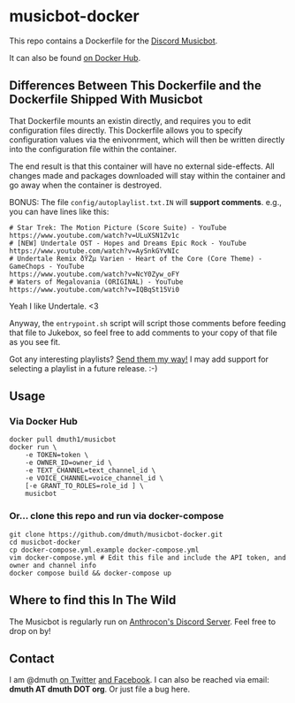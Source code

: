 
# musicbot-docker

This repo contains a Dockerfile for the <a href="https://github.com/Just-Some-Bots/MusicBot">Discord Musicbot</a>.

It can also be found <a href="https://hub.docker.com/r/dmuth1/musicbot/">on Docker Hub</a>.


## Differences Between This Dockerfile and the Dockerfile Shipped With Musicbot

That Dockerfile mounts an existin directly, and requires you to edit configuration files directly.
This Dockerfile allows you to specify configuration values via the enivonrment, which will then
be written directly into the configuration file within the container.

The end result is that this container will have no external side-effects.  All changes made and
packages downloaded will stay within the container and go away when the container is destroyed.

BONUS: The file `config/autoplaylist.txt.IN` will **support comments**.  e.g., you can have lines like this:

```
# Star Trek: The Motion Picture (Score Suite) - YouTube
https://www.youtube.com/watch?v=ULuXSN1Zv1c
# [NEW] Undertale OST - Hopes and Dreams Epic Rock - YouTube
https://www.youtube.com/watch?v=AySnkGYvNIc
# Undertale Remix ðŸŽµ Varien - Heart of the Core (Core Theme) - GameChops - YouTube
https://www.youtube.com/watch?v=NcY0Zyw_oFY
# Waters of Megalovania (ORIGINAL) - YouTube
https://www.youtube.com/watch?v=IQBqSt15Vi0
```

Yeah I like Undertale. <3

Anyway, the `entrypoint.sh` script will script those comments before feeding that file to 
Jukebox, so feel free to add comments to your copy of that file as you see fit.

Got any interesting playlists? <a href="https://github.com/dmuth/musicbot-docker/issues/new">Send them my way!</a>
I may add support for selecting a playlist in a future release. :-)


## Usage


### Via Docker Hub

```
docker pull dmuth1/musicbot
docker run \
	-e TOKEN=token \
	-e OWNER_ID=owner_id \
	-e TEXT_CHANNEL=text_channel_id \
	-e VOICE_CHANNEL=voice_channel_id \
	[-e GRANT_TO_ROLES=role_id ] \
	musicbot
```


### Or... clone this repo and run via docker-compose

```
git clone https://github.com/dmuth/musicbot-docker.git
cd musicbot-docker
cp docker-compose.yml.example docker-compose.yml
vim docker-compose.yml # Edit this file and include the API token, and owner and channel info
docker compose build && docker-compose up
```


## Where to find this In The Wild

The Musicbot is regularly run on <a href="http://discord.gg/anthrocon">Anthrocon's Discord Server</a>.  Feel free to drop on by!


## Contact

I am @dmuth <a href="https://twitter.com/dmuth">on Twitter</a> <a href="https://facebook.com/dmuth">and Facebook</a>.
I can also be reached via email: **dmuth AT dmuth DOT org**.
Or just file a bug here. 


